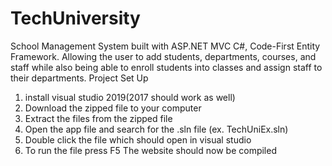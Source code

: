 # TechUniversity
School Management System built with ASP.NET MVC C#, Code-First Entity Framework. Allowing the user to add students, departments, courses, and staff while also being able to enroll students into classes and assign staff to their departments.
Project Set Up
1.	install visual studio 2019(2017 should work as well)
2.	Download the zipped file to your computer 
3.	Extract the files from the zipped file
4.	Open the app file and search for the .sln file  (ex. TechUniEx.sln)
5.	Double click the file which should open in visual studio 
6.	To run the file press F5
The website should now be compiled 
